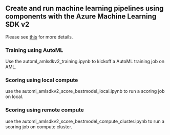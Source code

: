 ## Create and run machine learning pipelines using components with the Azure Machine Learning SDK v2

Please see [this](https://learn.microsoft.com/en-us/azure/machine-learning/how-to-create-component-pipeline-python?view=azureml-api-2) for more details.


### Training using AutoML

Use the automl_amlsdkv2_training.ipynb to kickoff a AutoML training job on AML.


### Scoring using local compute

use the automl_amlsdkv2_score_bestmodel_local.ipynb to run a scoring job on local.



### Scoring using remote compute

use the automl_amlsdkv2_score_bestmodel_compute_cluster.ipynb to run a scoring job on compute cluster.